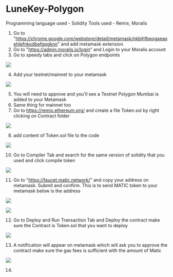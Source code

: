 # LuneKey-Polygon

Programming language used - Solidity
Tools used - Remix, Moralis

1) Go to "https://chrome.google.com/webstore/detail/metamask/nkbihfbeogaeaoehlefnkodbefgpgknn" and add metamask extension
2) Go to "https://admin.moralis.io/login" and Login to your Moralis account
3) Go to speedy tabs and click on Polygon endpoints

 ![](images/Nodes.JPG)
 
4) Add your testnet/mainnet to your metamask

 ![](images/Endpoints.JPG)
 
5) You will need to approve and you'll see a Testnet Polygon Mumbai is added to your Metamask
6) Same thing for mainnet too
7) Go to https://remix.ethereum.org/ and create a file Token.sol by right clicking on Contract folder

 ![](images/Token.JPG)
 
8) add content of Token.sol file to the code

 ![](images/Code.JPG)
 
10) Go to Compiler Tab and search for the same version of solidity that you used and click compile token

 ![](images/Compiler.JPG)

11) Go to "https://faucet.matic.network/" and copy your address on metamask. Submit and confirm. This is to send MATIC token to your metamask
 below is the address
 
 ![](images/address.JPG)
 
 ![](images/Faucet.JPG)

 
12) Go to Deploy and Run Transaction Tab and Deploy the contract
 make sure the Contract is Token.sol that you want to deploy
 
 ![](images/Web3.JPG)
 
13) A notification will appear on metamask which will ask you to approve the contract
make sure the gas fees is sufficient with the amount of Matic

![](images/Web3again.JPG)

14) 
